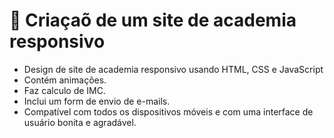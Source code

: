 # 💪 Criaçaõ de um site de academia responsivo

- Design de site de academia responsivo usando HTML, CSS e JavaScript
- Contém animações.
- Faz calculo de IMC.
- Inclui um form de envio de e-mails.
- Compatível com todos os dispositivos móveis e com uma interface de usuário bonita e agradável.
